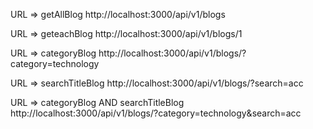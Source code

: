 URL => getAllBlog
http://localhost:3000/api/v1/blogs

URL => geteachBlog
http://localhost:3000/api/v1/blogs/1

URL => categoryBlog
http://localhost:3000/api/v1/blogs/?category=technology

URL => searchTitleBlog
http://localhost:3000/api/v1/blogs/?search=acc

URL => categoryBlog AND searchTitleBlog
http://localhost:3000/api/v1/blogs/?category=technology&search=acc
